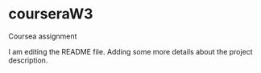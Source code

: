 # courseraW3
Coursea assignment

I am editing the README file. Adding some more details about the project description.

